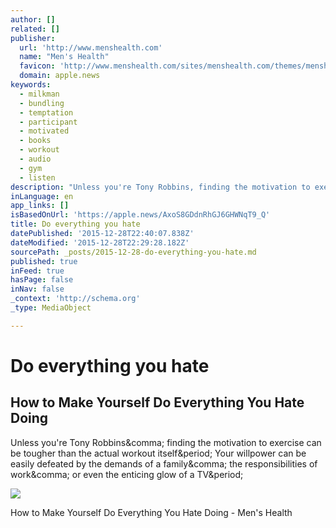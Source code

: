 ```yaml
---
author: []
related: []
publisher:
  url: 'http://www.menshealth.com'
  name: "Men's Health"
  favicon: 'http://www.menshealth.com/sites/menshealth.com/themes/menshealth/favicon.ico'
  domain: apple.news
keywords:
  - milkman
  - bundling
  - temptation
  - participant
  - motivated
  - books
  - workout
  - audio
  - gym
  - listen
description: "Unless you're Tony Robbins, finding the motivation to exercise can be tougher than the actual workout itself. Your willpower can be easily defeated by the demands of a family, the responsibilities of work, or even the enticing glow of a TV."
inLanguage: en
app_links: []
isBasedOnUrl: 'https://apple.news/AxoS8GDdnRhGJ6GHWNqT9_Q'
title: Do everything you hate
datePublished: '2015-12-28T22:40:07.838Z'
dateModified: '2015-12-28T22:29:28.182Z'
sourcePath: _posts/2015-12-28-do-everything-you-hate.md
published: true
inFeed: true
hasPage: false
inNav: false
_context: 'http://schema.org'
_type: MediaObject

---
```

# Do everything you hate

<article style=""><h1>How to Make Yourself Do Everything You Hate Doing</h1><p>Unless you're Tony Robbins&amp;comma; finding the motivation to exercise can be tougher than the actual workout itself&amp;period; Your willpower can be easily defeated by the demands of a family&amp;comma; the responsibilities of work&amp;comma; or even the enticing glow of a TV&amp;period;</p><img src="http://www.menshealth.com/sites/menshealth.com/files/articles/2015/12/man-exercising.jpg" /></article>

How to Make Yourself Do Everything You Hate Doing - Men's Health